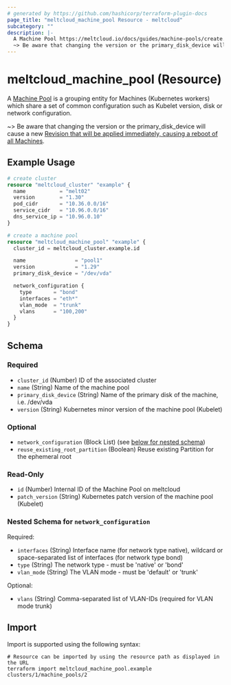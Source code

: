 ```yaml
---
# generated by https://github.com/hashicorp/terraform-plugin-docs
page_title: "meltcloud_machine_pool Resource - meltcloud"
subcategory: ""
description: |-
  A Machine Pool https://meltcloud.io/docs/guides/machine-pools/create.html is a grouping entity for Machines (Kubernetes workers) which share a set of common configuration such as Kubelet version, disk or network configuration.
  ~> Be aware that changing the version or the primary_disk_device will cause a new Revision that will be applied immediately, causing a reboot of all Machines https://meltcloud.io/docs/guides/machine-pools/upgrade.html#revisions.
---
```


# meltcloud_machine_pool (Resource)

A [Machine Pool](https://meltcloud.io/docs/guides/machine-pools/create.html) is a grouping entity for Machines (Kubernetes workers) which share a set of common configuration such as Kubelet version, disk or network configuration.

~> Be aware that changing the version or the primary_disk_device will cause a new [Revision that will be applied immediately, causing a reboot of all Machines](https://meltcloud.io/docs/guides/machine-pools/upgrade.html#revisions).

## Example Usage

```terraform
# create cluster
resource "meltcloud_cluster" "example" {
  name           = "melt02"
  version        = "1.30"
  pod_cidr       = "10.36.0.0/16"
  service_cidr   = "10.96.0.0/16"
  dns_service_ip = "10.96.0.10"
}

# create a machine pool
resource "meltcloud_machine_pool" "example" {
  cluster_id = meltcloud_cluster.example.id

  name                = "pool1"
  version             = "1.29"
  primary_disk_device = "/dev/vda"

  network_configuration {
    type       = "bond"
    interfaces = "eth*"
    vlan_mode  = "trunk"
    vlans      = "100,200"
  }
}
```

<!-- schema generated by tfplugindocs -->
## Schema

### Required

- `cluster_id` (Number) ID of the associated cluster
- `name` (String) Name of the machine pool
- `primary_disk_device` (String) Name of the primary disk of the machine, i.e. /dev/vda
- `version` (String) Kubernetes minor version of the machine pool (Kubelet)

### Optional

- `network_configuration` (Block List) (see [below for nested schema](#nestedblock--network_configuration))
- `reuse_existing_root_partition` (Boolean) Reuse existing Partition for the ephemeral root

### Read-Only

- `id` (Number) Internal ID of the Machine Pool on meltcloud
- `patch_version` (String) Kubernetes patch version of the machine pool (Kubelet)

<a id="nestedblock--network_configuration"></a>
### Nested Schema for `network_configuration`

Required:

- `interfaces` (String) Interface name (for network type native), wildcard or space-separated list of interfaces (for network type bond)
- `type` (String) The network type - must be 'native' or 'bond'
- `vlan_mode` (String) The VLAN mode - must be 'default' or 'trunk'

Optional:

- `vlans` (String) Comma-separated list of VLAN-IDs (required for VLAN mode trunk)

## Import

Import is supported using the following syntax:

```shell
# Resource can be imported by using the resource path as displayed in the URL
terraform import meltcloud_machine_pool.example clusters/1/machine_pools/2
```
